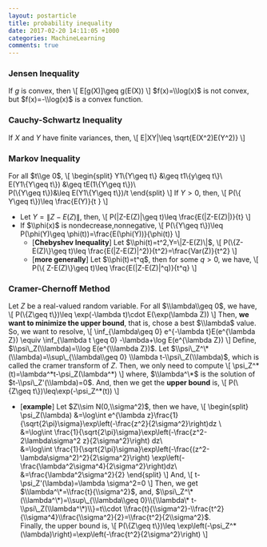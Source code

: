 ```yaml
---
layout: postarticle
title: probability inequality
date: 2017-02-20 14:11:05 +1000
categories: MachineLearning
comments: true
---
```


### Jensen Inequality ###
If $g$ is convex, then 
\\[
    E[g(X)]\\geq g(E(X))
\\]
$f(x)=\\log(x)$ is not convex, but $f(x)=-\\log(x)$ is a convex function.  
  
      

### Cauchy-Schwartz Inequality ###
            
If $X$ and $Y$ have finite variances, then,
\\[
    E|XY|\\leq \\sqrt{E(X^2)E(Y^2)}
\\]

      
### Markov Inequality ###  
     
For all $t\\ge 0$,
\\[
\\begin{split}
Y1\\{Y\\geq t\\} &\\geq t1\\{y\\geq t\\}\\\
E(Y1\\{Y\\geq t\\}) &\\geq tE(1\\{Y\\geq t\\})\\\
P(\\{Y\\geq t\\})&\\leq E(Y1\\{Y\\geq t\\})/t
\\end{split}
\\]
If $Y>0$, then,
\\[
P(\\{ Y\\geq t\\})\\leq \\frac{E(Y)}{t   }
\\]
- Let $Y=\|Z-E(Z)\|$, then,
\\[
P(\|Z-E(Z)\|\\geq t)\\leq \\frac{E(\|Z-E(Z)\|)}{t}
\\]
- If $\\phi(x)$ is nondecrease,nonnegative,
\\[
P(\\{Y\\geq t\\})\\leq P(\\phi(Y)\\geq \\phi(t))=\\frac{E(\\phi(Y))}{\\phi(t)}
\\]
    - [**Chebyshev Inequality**] Let $\\phi(t)=t^2,Y=\|Z-E(Z)\|$,
\\[
P(\\{Z-E(Z)\\}\\geq t)\\leq \\frac{E(\|Z-E(Z)\|^2)}{t^2}=\\frac{Var(Z)}{t^2}
\\]
    - [**more generally**]  Let $\\phi(t)=t^q$, then for some $q>0$, we have,
\\[
P(\\{ Z-E(Z)\\}\\geq t)\\leq \\frac{E(\|Z-E(Z)\|^q)}{t^q}
\\]


      
### Cramer-Chernoff Method ###     

Let $Z$ be a real-valued random variable. For all $\\lambda\\geq 0$, we have,
\\[
P(\\{Z\\geq t\\})\\leq \\exp(-\\lambda t)\\cdot E(\\exp(\\lambda Z))
\\]
Then, **we want to minimize the upper bound**, that is, chose a best $\\lambda$ value.
So, we want to resolve,
\\[
\\inf\_{\\lambda\\geq 0} e^{-\\lambda t}E(e^{\\lambda Z}) \\equiv \\inf\_{\\lambda t \\geq 0} -\\lambda+\\log E(e^{\\lambda Z})
\\]
Define, $\\psi\_Z(\\lambda)=\\log E(e^{\\lambda Z})$. Let $\\psi\_Z^\*(\\lambda)=\\sup\_{\\lambda\\geq 0} \\lambda t-\\psi\_Z(\\lambda)$, which is called the cramer transform of $Z$. Then, we only need to compute 
\\[
\\psi\_Z^\*(t)=\\lambda^\*t-\\psi\_Z(\\lambda^\*)
\\]
where, $\\lambda^\*$ is the solution of $t-\\psi\_Z'(\\lambda)=0$. And, then we get the **upper bound** is,
\\[
P(\\{Z\\geq t\\})\\leq\\exp(-\\psi\_Z^\*(t))
\\]

- [**example**]  Let $Z\\sim N(0,\\sigma^2)$, then we have,
\\[
\\begin{split}
\\psi\_Z(\\lambda) &=\\log\\int e^{\\lambda z}\\frac{1}{\\sqrt{2\\pi}\\sigma}\\exp\\left(-\\frac{z^2}{2\\sigma^2}\\right)dz \\\
&=\\log\\int \\frac{1}{\\sqrt{2\\pi}\\sigma}\\exp\\left(-\\frac{z^2-2\\lambda\\sigma^2 z}{2\\sigma^2}\\right) dz\\\
&=\\log\\int \\frac{1}{\\sqrt{2\\pi}\\sigma}\\exp\\left(-\\frac{(z^2-\\lambda\\sigma^2)^2}{2\\sigma^2}\\right) \\exp\\left(-\\frac{\\lambda^2\\sigma^4}{2\\sigma^2}\\right)dz\\\
&=\\frac{\\lambda^2\\sigma^2}{2}
\\end{split}
\\]
And,
\\[
t-\\psi\_Z'(\\lambda)=\\lambda \\sigma^2=0
\\]
Then, we get $\\lambda^\*=\\frac{t}{\\sigma^2}$, and, $\\psi\_Z^\*(\\lambda^\*)=\\sup\_{\\lambda\\geq 0}\\{\\lambda\* t-\\psi\_Z(\\lambda^\*)\\}=t\\cdot \\frac{t}{\\sigma^2}-\\frac{t^2}{\\sigma^4}\\frac{\\sigma^2}{2}=\\frac{t^2}{2\\sigma^2}$.  
Finally, the upper bound is,
\\[
P(\\{Z\\geq t\\})\\leq \\exp\left(-\\psi\_Z^\*(\\lambda)\\right)=\\exp\\left(-\\frac{t^2}{2\\sigma^2}\\right)
\\]